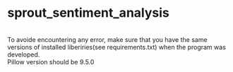 # sprout_sentiment_analysis

<br> To avoide encountering any error, make sure that you have the same versions of installed liberiries(see requirements.txt) when the program was developed.
<br>Pillow version should be 9.5.0 
